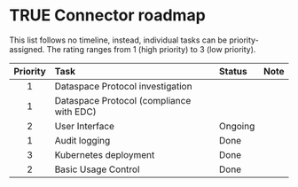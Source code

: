 # TRUE Connector roadmap

This list follows no timeline, instead, individual tasks can be priority-assigned. The rating ranges from 1 (high priority) to 3 (low priority).

| Priority | Task         | Status       | Note |
|:---:|:------------|:------------|:------------|
| 1 | Dataspace Protocol investigation     |  | |
| 1 | Dataspace Protocol (compliance with EDC)|  | |
| 2 | User Interface      | Ongoing | |
| 1 | Audit logging      | Done | |
| 3 | Kubernetes deployment     | Done | |
| 2 | Basic Usage Control     | Done | |